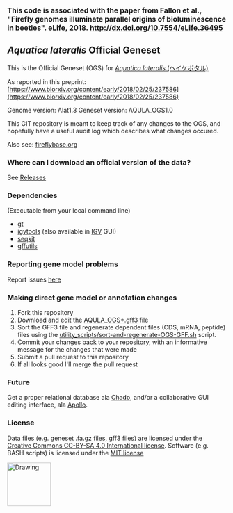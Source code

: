 

### This code is associated with the paper from Fallon et al., "Firefly genomes illuminate parallel origins of bioluminescence in beetles". eLife, 2018. http://dx.doi.org/10.7554/eLife.36495

## *Aquatica lateralis* Official Geneset
This is the Official Geneset (OGS) for [*Aquatica lateralis* (ヘイケボタル)](https://en.wikipedia.org/wiki/Aquatica_lateralis)

As reported in this preprint: [https://www.biorxiv.org/content/early/2018/02/25/237586](https://www.biorxiv.org/content/early/2018/02/25/237586)

Genome version: Alat1.3
Geneset version: AQULA_OGS1.0

This GIT repository is meant to keep track of any changes to the OGS, and hopefully have a useful audit log which describes what changes occured.

Also see: [fireflybase.org](http://www.fireflybase.org)

### Where can I download an official version of the data?
See [Releases](https://github.com/photocyte/ILUMI_OGS/releases)

### Dependencies
(Executable from your local command line)

* [gt](http://genometools.org/index.html)
* [igvtools](https://software.broadinstitute.org/software/igv/download) (also available in [IGV](https://software.broadinstitute.org/software/igv/home) GUI)
* [seqkit](https://github.com/shenwei356/seqkit)
* [gffutils](http://daler.github.io/gffutils/installation.html)

### Reporting gene model problems

Report issues [here](https://github.com/photocyte/ILUMI_OGS/issues)

### Making direct gene model or annotation changes

 1. Fork this repository
 2. Download and edit the [AQULA_OGS*.gff3](./AQULA_OGS1.0.gff3) file
 3. Sort the GFF3 file and regenerate dependent files (CDS, mRNA, peptide) files using the [utility_scripts/sort-and-regenerate-OGS-GFF.sh](utility_scripts/sort-and-regenerate-OGS-GFF.sh) script.
 4. Commit your changes back to your repository, with an informative message for the changes that were made
 5. Submit a pull request to this repository
 6. If all looks good I'll merge the pull request

### Future
 
Get a proper relational database ala [Chado](http://gmod.org/wiki/Chado_-_Getting_Started), and/or a collaborative GUI editing interface, ala [Apollo](http://genomearchitect.github.io).

### License

Data files (e.g. geneset .fa.gz files, gff3 files) are licensed under the [Creative Commons CC-BY-SA 4.0 International license](https://creativecommons.org/licenses/by-sa/4.0/).  Software (e.g. BASH scripts) is licensed under the [MIT license](https://opensource.org/licenses/MIT)

<img src="https://mirrors.creativecommons.org/presskit/buttons/88x31/png/by-sa.png" alt="Drawing" style="width: 100px;"/>
